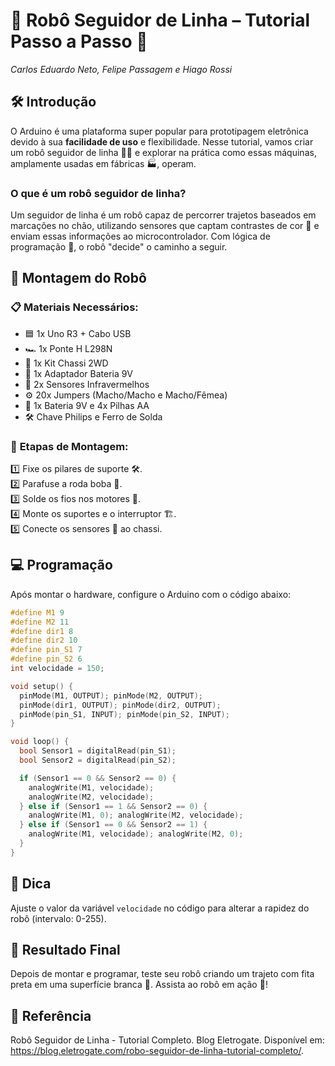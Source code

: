 # 🤖 **Robô Seguidor de Linha – Tutorial Passo a Passo** 🚗  
_Carlos Eduardo Neto, Felipe Passagem e Hiago Rossi_  


## 🛠️ **Introdução**  

O Arduino é uma plataforma super popular para prototipagem eletrônica devido à sua **facilidade de uso** e flexibilidade. Nesse tutorial, vamos criar um robô seguidor de linha 🚶‍♂️ e explorar na prática como essas máquinas, amplamente usadas em fábricas 🏭, operam.

### O que é um robô seguidor de linha?  
Um seguidor de linha é um robô capaz de percorrer trajetos baseados em marcações no chão, utilizando sensores que captam contrastes de cor 🎨 e enviam essas informações ao microcontrolador. Com lógica de programação 🔧, o robô "decide" o caminho a seguir.


## 🧩 **Montagem do Robô**  

### 📋 **Materiais Necessários:**  
- 🟦 1x Uno R3 + Cabo USB  
- 🏎️ 1x Ponte H L298N  
- 🚗 1x Kit Chassi 2WD  
- 🔋 1x Adaptador Bateria 9V  
- 👀 2x Sensores Infravermelhos  
- ⚙️ 20x Jumpers (Macho/Macho e Macho/Fêmea)  
- 🔌 1x Bateria 9V e 4x Pilhas AA  
- 🛠️ Chave Philips e Ferro de Solda  

### 🔧 **Etapas de Montagem:**  
1️⃣ Fixe os pilares de suporte 🛠️.  
2️⃣ Parafuse a roda boba 🔩.  
3️⃣ Solde os fios nos motores 🔗.  
4️⃣ Monte os suportes e o interruptor 🏗️.  
5️⃣ Conecte os sensores 📡 ao chassi.  


## 💻 **Programação**  

Após montar o hardware, configure o Arduino com o código abaixo:  

```cpp
#define M1 9  
#define M2 11  
#define dir1 8  
#define dir2 10  
#define pin_S1 7  
#define pin_S2 6  
int velocidade = 150;  

void setup() {  
  pinMode(M1, OUTPUT); pinMode(M2, OUTPUT);  
  pinMode(dir1, OUTPUT); pinMode(dir2, OUTPUT);  
  pinMode(pin_S1, INPUT); pinMode(pin_S2, INPUT);  
}  

void loop() {  
  bool Sensor1 = digitalRead(pin_S1);  
  bool Sensor2 = digitalRead(pin_S2);  

  if (Sensor1 == 0 && Sensor2 == 0) {  
    analogWrite(M1, velocidade);  
    analogWrite(M2, velocidade);  
  } else if (Sensor1 == 1 && Sensor2 == 0) {  
    analogWrite(M1, 0); analogWrite(M2, velocidade);  
  } else if (Sensor1 == 0 && Sensor2 == 1) {  
    analogWrite(M1, velocidade); analogWrite(M2, 0);  
  }  
}

```

## 📝 **Dica**  
Ajuste o valor da variável `velocidade` no código para alterar a rapidez do robô (intervalo: 0-255).  


## 🎉 **Resultado Final**  
Depois de montar e programar, teste seu robô criando um trajeto com fita preta em uma superfície branca 🏁. Assista ao robô em ação 🚀!    


## 📎 **Referência** 
Robô Seguidor de Linha - Tutorial Completo. Blog Eletrogate. Disponível em: <https://blog.eletrogate.com/robo-seguidor-de-linha-tutorial-completo/>.

